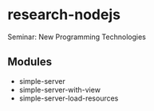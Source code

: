 # research-nodejs
Seminar: New Programming Technologies

## Modules
* simple-server
* simple-server-with-view
* simple-server-load-resources
